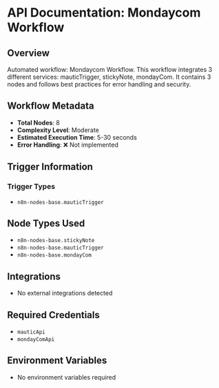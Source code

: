 # API Documentation: Mondaycom Workflow

## Overview
Automated workflow: Mondaycom Workflow. This workflow integrates 3 different services: mauticTrigger, stickyNote, mondayCom. It contains 3 nodes and follows best practices for error handling and security.

## Workflow Metadata
- **Total Nodes**: 8
- **Complexity Level**: Moderate
- **Estimated Execution Time**: 5-30 seconds
- **Error Handling**: ❌ Not implemented

## Trigger Information
### Trigger Types
- `n8n-nodes-base.mauticTrigger`

## Node Types Used
- `n8n-nodes-base.stickyNote`
- `n8n-nodes-base.mauticTrigger`
- `n8n-nodes-base.mondayCom`

## Integrations
- No external integrations detected

## Required Credentials
- `mauticApi`
- `mondayComApi`

## Environment Variables
- No environment variables required

